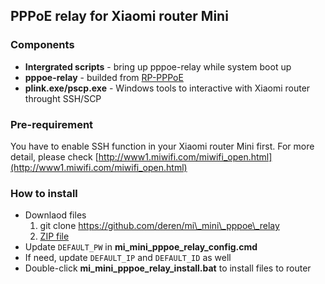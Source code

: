 ## PPPoE relay for Xiaomi router Mini ##

### Components ###

- **Intergrated scripts** - bring up pppoe-relay while system boot up
-  **pppoe-relay** - builded from [RP-PPPoE](https://www.roaringpenguin.com/products/pppoe "RP-PPPoE")
-  **plink.exe/pscp.exe** - Windows tools to interactive with Xiaomi router throught SSH/SCP 

### Pre-requirement ###

You have to enable SSH function in your Xiaomi router Mini first. For more detail, please check [http://www1.miwifi.com/miwifi_open.html](http://www1.miwifi.com/miwifi_open.html)

### How to install ###

- Downlaod files
	1. git clone https://github.com/deren/mi\_mini\_pppoe\_relay
	2. [ZIP file](https://github.com/deren/mi_mini_pppoe_relay/archive/master.zip "Download ZIP file")
- Update `DEFAULT_PW` in **mi\_mini\_pppoe\_relay\_config.cmd**
- If need, update `DEFAULT_IP` and `DEFAULT_ID` as well
- Double-click **mi\_mini\_pppoe\_relay\_install.bat** to install files to router
